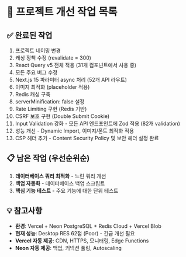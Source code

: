# 🎯 프로젝트 개선 작업 목록

## ✅ 완료된 작업
1. 프로젝트 네이밍 변경
2. 캐싱 정책 수정 (revalidate = 300)
3. React Query v5 전체 적용 (31개 컴포넌트에서 사용 중)
4. 모든 주요 버그 수정
5. Next.js 15 파라미터 async 처리 (52개 API 라우트)
6. 이미지 최적화 (placeholder 적용)
7. Redis 캐싱 구축
8. serverMinification: false 설정
9. Rate Limiting 구현 (Redis 기반)
10. CSRF 보호 구현 (Double Submit Cookie)
11. Input Validation 강화 - 모든 API 엔드포인트에 Zod 적용 (82개 validation)
12. 성능 개선 - Dynamic Import, 이미지/폰트 최적화 적용
13. CSP 헤더 추가 - Content Security Policy 및 보안 헤더 설정 완료

## 📋 남은 작업 (우선순위순)
1. **데이터베이스 쿼리 최적화** - 느린 쿼리 개선
2. **백업 자동화** - 데이터베이스 백업 스크립트
3. **핵심 기능 테스트** - 주요 기능에 대한 단위 테스트

## 💡 참고사항
- **환경**: Vercel + Neon PostgreSQL + Redis Cloud + Vercel Blob
- **현재 성능**: Desktop RES 62점 (Poor) - 긴급 개선 필요
- **Vercel 자동 제공**: CDN, HTTPS, 모니터링, Edge Functions
- **Neon 자동 제공**: 백업, 커넥션 풀링, Autoscaling
